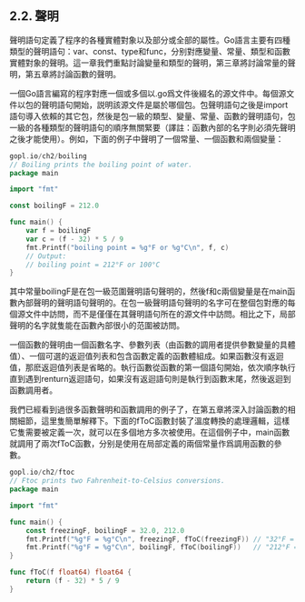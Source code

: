 ## 2.2. 聲明

聲明語句定義了程序的各種實體對象以及部分或全部的屬性。Go語言主要有四種類型的聲明語句：var、const、type和func，分别對應變量、常量、類型和函數實體對象的聲明。這一章我們重點討論變量和類型的聲明，第三章將討論常量的聲明，第五章將討論函數的聲明。

一個Go語言編寫的程序對應一個或多個以.go爲文件後綴名的源文件中。每個源文件以包的聲明語句開始，説明該源文件是屬於哪個包。包聲明語句之後是import語句導入依賴的其它包，然後是包一級的類型、變量、常量、函數的聲明語句，包一級的各種類型的聲明語句的順序無關緊要（譯註：函數內部的名字則必須先聲明之後才能使用）。例如，下面的例子中聲明了一個常量、一個函數和兩個變量：

```Go
gopl.io/ch2/boiling
// Boiling prints the boiling point of water.
package main

import "fmt"

const boilingF = 212.0

func main() {
	var f = boilingF
	var c = (f - 32) * 5 / 9
	fmt.Printf("boiling point = %g°F or %g°C\n", f, c)
	// Output:
	// boiling point = 212°F or 100°C
}
```

其中常量boilingF是在包一級范圍聲明語句聲明的，然後f和c兩個變量是在main函數內部聲明的聲明語句聲明的。在包一級聲明語句聲明的名字可在整個包對應的每個源文件中訪問，而不是僅僅在其聲明語句所在的源文件中訪問。相比之下，局部聲明的名字就隻能在函數內部很小的范圍被訪問。

一個函數的聲明由一個函數名字、參數列表（由函數的調用者提供參數變量的具體值）、一個可選的返迴值列表和包含函數定義的函數體組成。如果函數沒有返迴值，那麽返迴值列表是省略的。執行函數從函數的第一個語句開始，依次順序執行直到遇到renturn返迴語句，如果沒有返迴語句則是執行到函數末尾，然後返迴到函數調用者。

我們已經看到過很多函數聲明和函數調用的例子了，在第五章將深入討論函數的相關細節，這里隻簡單解釋下。下面的fToC函數封裝了溫度轉換的處理邏輯，這樣它隻需要被定義一次，就可以在多個地方多次被使用。在這個例子中，main函數就調用了兩次fToC函數，分别是使用在局部定義的兩個常量作爲調用函數的參數。


```Go
gopl.io/ch2/ftoc
// Ftoc prints two Fahrenheit-to-Celsius conversions.
package main

import "fmt"

func main() {
	const freezingF, boilingF = 32.0, 212.0
	fmt.Printf("%g°F = %g°C\n", freezingF, fToC(freezingF)) // "32°F = 0°C"
	fmt.Printf("%g°F = %g°C\n", boilingF, fToC(boilingF))   // "212°F = 100°C"
}

func fToC(f float64) float64 {
	return (f - 32) * 5 / 9
}
```

